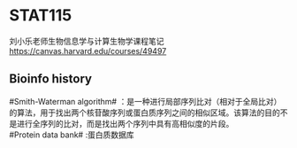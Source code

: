 # STAT115
刘小乐老师生物信息学与计算生物学课程笔记  
https://canvas.harvard.edu/courses/49497

## Bioinfo history
#Smith-Waterman algorithm# ：是一种进行局部序列比对（相对于全局比对）的算法，用于找出两个核苷酸序列或蛋白质序列之间的相似区域。该算法的目的不是进行全序列的比对，而是找出两个序列中具有高相似度的片段。  
#Protein data bank# :蛋白质数据库 

